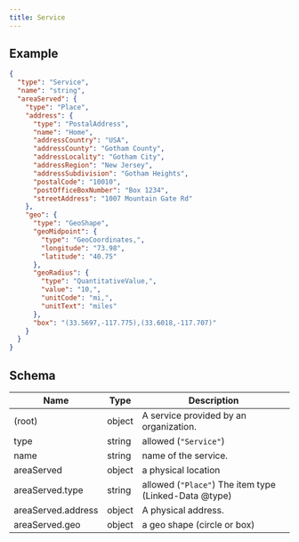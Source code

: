 ```yaml
---
title: Service
---
```

## Example



```json
{
  "type": "Service",
  "name": "string",
  "areaServed": {
    "type": "Place",
    "address": {
      "type": "PostalAddress",
      "name": "Home",
      "addressCountry": "USA",
      "addressCounty": "Gotham County",
      "addressLocality": "Gotham City",
      "addressRegion": "New Jersey",
      "addressSubdivision": "Gotham Heights",
      "postalCode": "10010",
      "postOfficeBoxNumber": "Box 1234",
      "streetAddress": "1007 Mountain Gate Rd"
    },
    "geo": {
      "type": "GeoShape",
      "geoMidpoint": {
        "type": "GeoCoordinates,",
        "longitude": "73.98",
        "latitude": "40.75"
      },
      "geoRadius": {
        "type": "QuantitativeValue,",
        "value": "10,",
        "unitCode": "mi,",
        "unitText": "miles"
      },
      "box": "(33.5697,-117.775),(33.6018,-117.707)"
    }
  }
}
```

## Schema

| Name | Type | Description |
|---|---|---|
| (root) | object | A service provided by an organization. |
| type | string | allowed (`"Service"`)  |
| name | string | name of the service. |
| areaServed | object | a physical location |
| areaServed.type | string | allowed (`"Place"`) The item type (Linked-Data @type) |
| areaServed.address | object | A physical address. |
| areaServed.geo | object | a geo shape (circle or box) |

